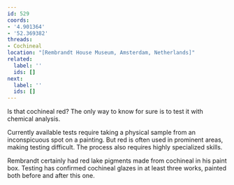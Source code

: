 ```yaml
---
id: 529
coords:
- '4.901364'
- '52.369382'
threads:
- Cochineal
location: "[Rembrandt House Museum, Amsterdam, Netherlands]"
related:
  label: ''
  ids: []
next:
  label: ''
  ids: []
---
```


Is that cochineal red? The only way to know for sure is to test it with chemical analysis.

Currently available tests require taking a physical sample from an inconspicuous spot on a painting. But red is often used in prominent areas, making testing difficult. The process also requires highly specialized skills.

Rembrandt certainly had red lake pigments made from cochineal in his paint box. Testing has confirmed cochineal glazes in at least three works, painted both before and after this one.
